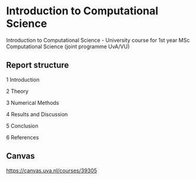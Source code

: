 # Introduction to Computational Science
Introduction to Computational Science - University course for 1st year MSc Computational Science (joint programme UvA/VU)

## Report structure
1 Introduction

2 Theory

3 Numerical Methods

4 Results and Discussion

5 Conclusion

6 References

## Canvas
https://canvas.uva.nl/courses/39305
